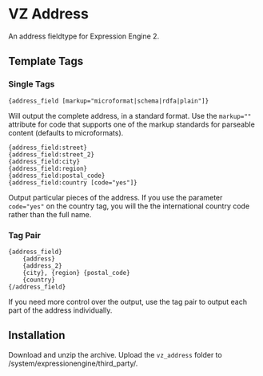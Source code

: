 VZ Address
==========

An address fieldtype for Expression Engine 2.

Template Tags
-------------

### Single Tags ###

    {address_field [markup="microformat|schema|rdfa|plain"]}

Will output the complete address, in a standard format. Use the `markup=""` attribute for code that supports one of the markup standards for parseable content (defaults to microformats).

    {address_field:street}
    {address_field:street_2}
    {address_field:city}
    {address_field:region}
    {address_field:postal_code}
    {address_field:country [code="yes"]}

Output particular pieces of the address. If you use the parameter `code="yes"` on the country tag, you will the the international country code rather than the full name.

### Tag Pair ###

    {address_field}
        {address}
        {address_2}
        {city}, {region} {postal_code}
        {country}
    {/address_field}

If you need more control over the output, use the tag pair to output each part of the address individually.

Installation
------------

Download and unzip the archive. Upload the `vz_address` folder to /system/expressionengine/third_party/.